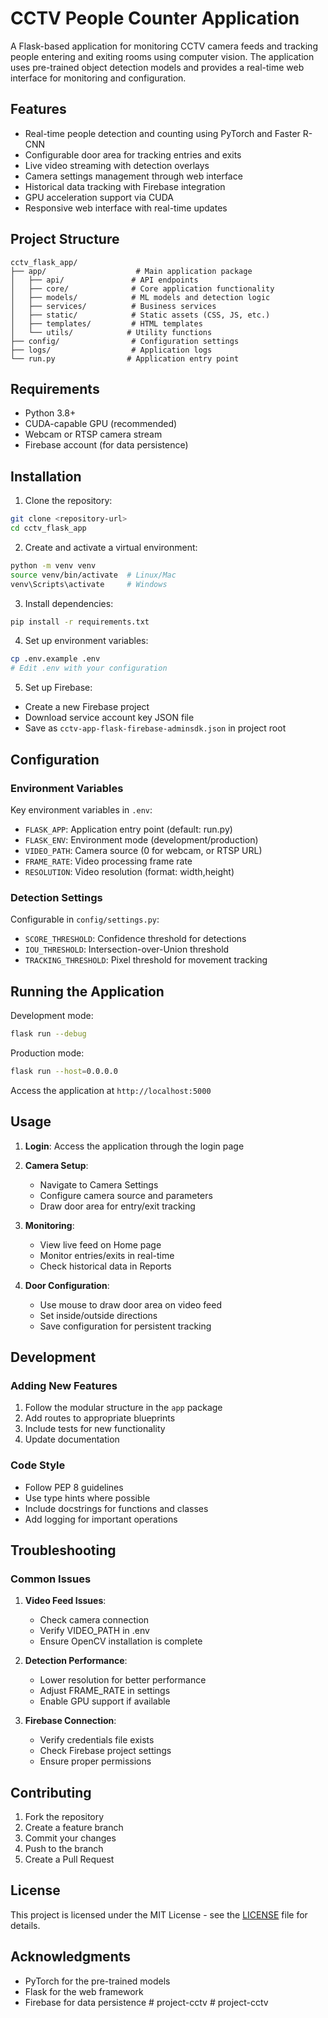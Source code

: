 # CCTV People Counter Application

A Flask-based application for monitoring CCTV camera feeds and tracking people entering and exiting rooms using computer vision. The application uses pre-trained object detection models and provides a real-time web interface for monitoring and configuration.

## Features

- Real-time people detection and counting using PyTorch and Faster R-CNN
- Configurable door area for tracking entries and exits
- Live video streaming with detection overlays
- Camera settings management through web interface
- Historical data tracking with Firebase integration
- GPU acceleration support via CUDA
- Responsive web interface with real-time updates

## Project Structure

```
cctv_flask_app/
├── app/                    # Main application package
│   ├── api/               # API endpoints
│   ├── core/              # Core application functionality
│   ├── models/            # ML models and detection logic
│   ├── services/          # Business services
│   ├── static/            # Static assets (CSS, JS, etc.)
│   ├── templates/         # HTML templates
│   └── utils/            # Utility functions
├── config/                # Configuration settings
├── logs/                  # Application logs
└── run.py                # Application entry point
```

## Requirements

- Python 3.8+
- CUDA-capable GPU (recommended)
- Webcam or RTSP camera stream
- Firebase account (for data persistence)

## Installation

1. Clone the repository:
```bash
git clone <repository-url>
cd cctv_flask_app
```

2. Create and activate a virtual environment:
```bash
python -m venv venv
source venv/bin/activate  # Linux/Mac
venv\Scripts\activate     # Windows
```

3. Install dependencies:
```bash
pip install -r requirements.txt
```

4. Set up environment variables:
```bash
cp .env.example .env
# Edit .env with your configuration
```

5. Set up Firebase:
- Create a new Firebase project
- Download service account key JSON file
- Save as `cctv-app-flask-firebase-adminsdk.json` in project root

## Configuration

### Environment Variables

Key environment variables in `.env`:

- `FLASK_APP`: Application entry point (default: run.py)
- `FLASK_ENV`: Environment mode (development/production)
- `VIDEO_PATH`: Camera source (0 for webcam, or RTSP URL)
- `FRAME_RATE`: Video processing frame rate
- `RESOLUTION`: Video resolution (format: width,height)

### Detection Settings

Configurable in `config/settings.py`:

- `SCORE_THRESHOLD`: Confidence threshold for detections
- `IOU_THRESHOLD`: Intersection-over-Union threshold
- `TRACKING_THRESHOLD`: Pixel threshold for movement tracking

## Running the Application

Development mode:
```bash
flask run --debug
```

Production mode:
```bash
flask run --host=0.0.0.0
```

Access the application at `http://localhost:5000`

## Usage

1. **Login**: Access the application through the login page
2. **Camera Setup**:
   - Navigate to Camera Settings
   - Configure camera source and parameters
   - Draw door area for entry/exit tracking

3. **Monitoring**:
   - View live feed on Home page
   - Monitor entries/exits in real-time
   - Check historical data in Reports

4. **Door Configuration**:
   - Use mouse to draw door area on video feed
   - Set inside/outside directions
   - Save configuration for persistent tracking

## Development

### Adding New Features

1. Follow the modular structure in the `app` package
2. Add routes to appropriate blueprints
3. Include tests for new functionality
4. Update documentation

### Code Style

- Follow PEP 8 guidelines
- Use type hints where possible
- Include docstrings for functions and classes
- Add logging for important operations

## Troubleshooting

### Common Issues

1. **Video Feed Issues**:
   - Check camera connection
   - Verify VIDEO_PATH in .env
   - Ensure OpenCV installation is complete

2. **Detection Performance**:
   - Lower resolution for better performance
   - Adjust FRAME_RATE in settings
   - Enable GPU support if available

3. **Firebase Connection**:
   - Verify credentials file exists
   - Check Firebase project settings
   - Ensure proper permissions

## Contributing

1. Fork the repository
2. Create a feature branch
3. Commit your changes
4. Push to the branch
5. Create a Pull Request

## License

This project is licensed under the MIT License - see the [LICENSE](LICENSE) file for details.

## Acknowledgments

- PyTorch for the pre-trained models
- Flask for the web framework
- Firebase for data persistence
#   p r o j e c t - c c t v  
 #   p r o j e c t - c c t v  
 